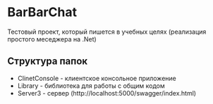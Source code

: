 # BarBarChat
Тестовый проект, который пишется в учебных целях (реализация простого меседжера на .Net)

## Структура папок
* ClinetConsole - клиентское консольное приложение
* Library - библиотека для работы с общим кодом
* Server3 - сервер (http://localhost:5000/swagger/index.html)
